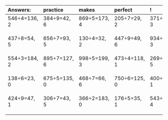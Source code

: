 | Answers: | practice | makes | perfect | ! |
| :--- | :--- | :--- | :--- | :--- |
| 546÷4=136, 2 | 384÷9=42, 6 | 869÷5=173, 4 | 205÷7=29, 2 | 371÷8=46, 3 | 
|   |   |   |   |   | 
|   |   |   |   |   | 
|   |   |   |   |   | 
| 437÷8=54, 5 | 656÷7=93, 5 | 130÷4=32, 2 | 447÷9=49, 6 | 934÷7=133, 3 | 
|   |   |   |   |   | 
|   |   |   |   |   | 
|   |   |   |   |   | 
| 554÷3=184, 2 | 895÷7=127, 6 | 998÷5=199, 3 | 473÷4=118, 1 | 269÷8=33, 5 | 
|   |   |   |   |   | 
|   |   |   |   |   | 
|   |   |   |   |   | 
| 138÷6=23, 0 | 675÷5=135, 0 | 468÷7=66, 6 | 750÷6=125, 0 | 400÷7=57, 1 | 
|   |   |   |   |   | 
|   |   |   |   |   | 
|   |   |   |   |   | 
| 424÷9=47, 1 | 306÷7=43, 5 | 366÷2=183, 0 | 176÷5=35, 1 | 543÷7=77, 4 | 
|   |   |   |   |   | 
|   |   |   |   |   | 
|   |   |   |   |   | 
